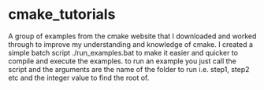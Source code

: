 # cmake_tutorials
A group of examples from the cmake website that I downloaded and worked through to improve my understanding and knowledge of cmake.
I created a simple batch script ./run_examples.bat to make it easier and quicker to compile and execute the examples. to run an example you just call the script and the arguments are the name of the folder to run i.e. step1, step2 etc and the integer value to find the root of.

